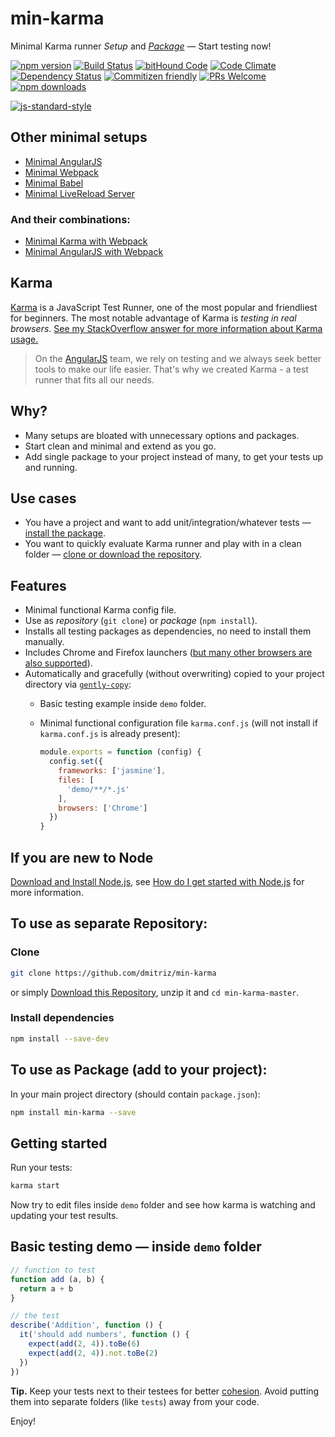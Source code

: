 # min-karma 
Minimal Karma runner *Setup* and [*Package*](https://www.npmjs.com/package/min-karma) &mdash; Start testing now!

[![npm version](https://badge.fury.io/js/min-karma.svg)](https://badge.fury.io/js/min-karma) [![Build Status](https://travis-ci.org/dmitriz/min-karma.svg?branch=master)](https://travis-ci.org/dmitriz/min-karma) [![bitHound Code](https://www.bithound.io/github/dmitriz/min-karma/badges/code.svg)](https://www.bithound.io/github/dmitriz/min-karma) [![Code Climate](https://codeclimate.com/github/dmitriz/min-karma/badges/gpa.svg)](https://codeclimate.com/github/dmitriz/min-karma) [![Dependency Status](https://david-dm.org/dmitriz/min-karma.svg)](https://david-dm.org/dmitriz/min-karma) [![Commitizen friendly](https://img.shields.io/badge/commitizen-friendly-brightgreen.svg)](http://commitizen.github.io/cz-cli/) [![PRs Welcome](https://img.shields.io/badge/PRs-welcome-brightgreen.svg?style=flat-square)](http://makeapullrequest.com) [![npm downloads](https://img.shields.io/npm/dm/min-karma.svg?style=flat-square)](https://www.npmjs.com/package/min-karma)

[![js-standard-style](https://cdn.rawgit.com/feross/standard/master/badge.svg)](https://github.com/feross/standard)

## Other minimal setups
- [Minimal AngularJS](https://github.com/dmitriz/min-angular)
- [Minimal Webpack](https://github.com/dmitriz/min-webpack)
- [Minimal Babel](https://github.com/dmitriz/min-babel)
- [Minimal LiveReload Server](https://github.com/dmitriz/min-server)

### And their combinations:
- [Minimal Karma with Webpack](https://github.com/dmitriz/min-karma-webpack)
- [Minimal AngularJS with Webpack](https://github.com/dmitriz/min-angular-webpack)

## Karma
[Karma](http://karma-runner.github.io/0.13/index.html) is a JavaScript Test Runner, one of the most popular and friendliest for beginners. The most notable advantage of Karma is *testing in real browsers*. [See my StackOverflow answer for more information about Karma usage.](http://stackoverflow.com/a/29619467/1614973)

> On the [AngularJS](https://angularjs.org/) team, we rely on testing and we always seek better tools to make our life easier. That's why we created
Karma - a test runner that fits all our needs.


## Why?
- Many setups are bloated with unnecessary options and packages.
- Start clean and minimal and extend as you go.
- Add single package to your project instead of many, to get your tests up and running.


## Use cases
- You have a project and want to add unit/integration/whatever tests &mdash; [install the package](#to-use-as-package-add-to-your-project).
- You want to quickly evaluate Karma runner and play with in a clean folder &mdash; [clone or download the repository](#to-use-as-separate-repository).


## Features
- Minimal functional Karma config file.
- Use as *repository* (`git clone`) or *package* (`npm install`).
- Installs all testing packages as dependencies, no need to install them manually.
- Includes Chrome and Firefox launchers ([but many other browsers are also supported](https://karma-runner.github.io/latest/config/browsers.html)).
- Automatically and gracefully (without overwriting) copied to your project directory via [`gently-copy`](https://github.com/dmitriz/gently-copy):
  - Basic testing example inside `demo` folder.
  - Minimal functional configuration file `karma.conf.js` (will not install if `karma.conf.js` is already present):

    ```js
    module.exports = function (config) {
      config.set({
        frameworks: ['jasmine'],
        files: [
          'demo/**/*.js'
        ],
        browsers: ['Chrome']
      })
    }
    ```


## If you are new to Node
[Download and Install Node.js](https://nodejs.org/download/), see [How do I get started with Node.js](http://stackoverflow.com/questions/2353818/how-do-i-get-started-with-node-js) for more information.


## To use as separate Repository: 
### Clone
```sh
git clone https://github.com/dmitriz/min-karma
```
or simply [Download this Repository](https://github.com/dmitriz/min-karma/archive/master.zip),
unzip it and `cd min-karma-master`.


### Install dependencies
```sh
npm install --save-dev
```


## To use as Package (add to your project):
In your main project directory (should contain `package.json`):
```sh
npm install min-karma --save
```


## Getting started
Run your tests:
```sh
karma start
```
Now try to edit files inside `demo` folder and see how karma is watching and updating your test results.


## Basic testing demo &mdash; inside `demo` folder
```js
// function to test
function add (a, b) {
  return a + b
}

// the test
describe('Addition', function () {
  it('should add numbers', function () {
    expect(add(2, 4)).toBe(6)
    expect(add(2, 4)).not.toBe(2)
  })
})
```

**Tip.** Keep your tests next to their testees for better [cohesion](https://en.wikipedia.org/wiki/Cohesion_(computer_science)). Avoid putting them into separate folders (like `tests`) away from your code.

Enjoy!
